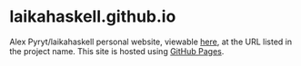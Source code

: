 # laikahaskell.github.io
Alex Pyryt/laikahaskell personal website, viewable [here](laikahaskell.github.io), at the URL listed in the project name. 
This site is hosted using [GitHub Pages](https://pages.github.com/).
